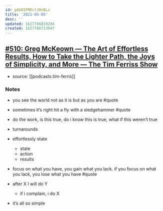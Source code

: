 ```yaml
---
id: g4G0IFMDctJ0nBLz
title: '2021-05-05'
desc: ''
updated: 1627786819204
created: 1627786713947
---
```



## [#510: Greg McKeown — The Art of Effortless Results, How to Take the Lighter Path, the Joys of Simplicity, and More — The Tim Ferriss Show](https://overcast.fm/+KebseDz5Y)
- source: [[podcasts.tim-ferris]]

### Notes
- you see the world not as it is but as you are #quote
- sometimes it’s right hit a fly with a sledgehammer #quote
- do the work, is this true, do i know this is true, what if this weren’t true
- turnarounds

- effortlessly state
  - state
  - action
  - results 

- focus on what you have, you gain what you lack. if you focus on what you lack, you lose what you have  #quote

- after X I will do Y
  - if i complain, i do X

- it’s all so simple

